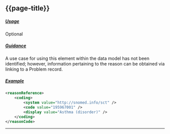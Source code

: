 ## {{page-title}}

<h5><ins>Usage</ins></h5>

<span class="mro-circle optional" title="Optional"></span> Optional


<h5><ins>Guidance</ins></h5>

A use case for using this element within the data model has not been identified; however, information pertaining to the reason can be obtained via linking to a Problem record.

<h5><ins>Example</ins></h5>

```xml
<reasonReference>
    <coding>
        <system value="http://snomed.info/sct" />
        <code value="195967001" />
        <display value="Asthma (disorder)" />
    </coding>
</reasonCode>
```

---